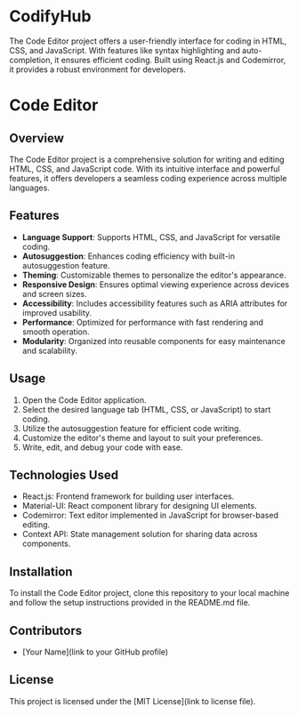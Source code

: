 # CodifyHub
 The Code Editor project offers a user-friendly interface for coding in HTML, CSS, and JavaScript. With features like syntax highlighting and auto-completion, it ensures efficient coding. Built using React.js and Codemirror, it provides a robust environment for developers.

# Code Editor

## Overview
The Code Editor project is a comprehensive solution for writing and editing HTML, CSS, and JavaScript code. With its intuitive interface and powerful features, it offers developers a seamless coding experience across multiple languages.

## Features
- **Language Support**: Supports HTML, CSS, and JavaScript for versatile coding.
- **Autosuggestion**: Enhances coding efficiency with built-in autosuggestion feature.
- **Theming**: Customizable themes to personalize the editor's appearance.
- **Responsive Design**: Ensures optimal viewing experience across devices and screen sizes.
- **Accessibility**: Includes accessibility features such as ARIA attributes for improved usability.
- **Performance**: Optimized for performance with fast rendering and smooth operation.
- **Modularity**: Organized into reusable components for easy maintenance and scalability.

## Usage
1. Open the Code Editor application.
2. Select the desired language tab (HTML, CSS, or JavaScript) to start coding.
3. Utilize the autosuggestion feature for efficient code writing.
4. Customize the editor's theme and layout to suit your preferences.
5. Write, edit, and debug your code with ease.

## Technologies Used
- React.js: Frontend framework for building user interfaces.
- Material-UI: React component library for designing UI elements.
- Codemirror: Text editor implemented in JavaScript for browser-based editing.
- Context API: State management solution for sharing data across components.

## Installation
To install the Code Editor project, clone this repository to your local machine and follow the setup instructions provided in the README.md file.

## Contributors
- [Your Name](link to your GitHub profile)

## License
This project is licensed under the [MIT License](link to license file).
